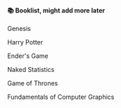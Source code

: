 #### 📚 Booklist, might add more later
 
Genesis


Harry Potter


Ender's Game


Naked Statistics


Game of Thrones


Fundamentals of Computer Graphics 
